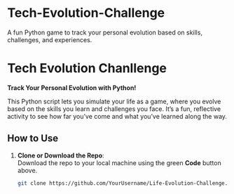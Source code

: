 # Tech-Evolution-Challenge
A fun Python game to track your personal evolution based on skills, challenges, and experiences.

# Tech Evolution Chanllenge

**Track Your Personal Evolution with Python!**

This Python script lets you simulate your life as a game, where you evolve based on the skills you learn and challenges you face. It’s a fun, reflective activity to see how far you’ve come and what you’ve learned along the way.

## How to Use

1. **Clone or Download the Repo**:  
   Download the repo to your local machine using the green **Code** button above.

   ```bash
   git clone https://github.com/YourUsername/Life-Evolution-Challenge.git
